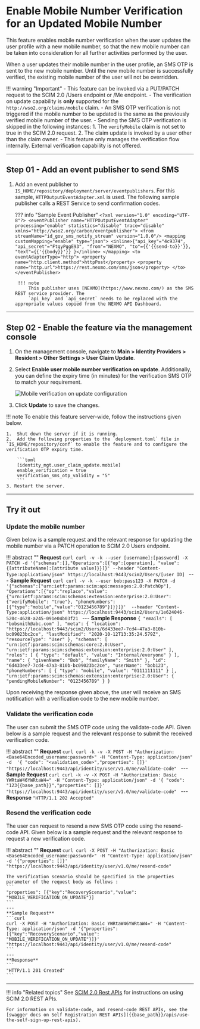 # Enable Mobile Number Verification for an Updated Mobile Number

This feature enables mobile number verification when the user updates the user profile with a new mobile number, so that the new mobile number can be taken into consideration for all further activities performed by the user.

When a user updates their mobile number in the user profile, an SMS OTP is sent to the new mobile number. Until the new mobile number is successfully verified, the existing mobile number of the user will not be overridden.

!!! warning "Important" 
    -   This feature can be invoked via a PUT/PATCH request to the SCIM 2.0 /Users endpoint or /Me endpoint.
    -   The verification on update capability is **only** supported for the `http://wso2.org/claims/mobile` claim.
    -   An SMS OTP verification is not triggered if the mobile number to be updated is the same as the previously verified mobile number of the user.
    -   Sending the SMS OTP verification is skipped in the following instances:
        1. The `verifyMobile` claim is not set to true in the SCIM 2.0 request.
        2. The claim update is invoked by a user other than the claim owner.
    -   This feature only manages the verification flow internally. External verification capability is not offered.

---

## Step 01 - Add an event publisher to send SMS

1. Add an event publisher to `IS_HOME/repository/deployment/server/eventpublishers`. For this sample, `HTTPOutputEventAdapter.xml` is used. The following sample publisher calls a REST Service to send confirmation codes.

    ??? info "Sample Event Publisher"
        ```
        <?xml version="1.0" encoding="UTF-8"?>
        <eventPublisher name="HTTPOutputEventAdapter" processing="enable"
            statistics="disable" trace="disable" xmlns="http://wso2.org/carbon/eventpublisher">
            <from streamName="id_gov_sms_notify_stream" version="1.0.0"/>
            <mapping customMapping="enable" type="json">
                <inline>{"api_key"="4c9374",
                    "api_secret"="FtqyPggE93",
                    "from"="NEXMO",
                    "to"={{'{{send-to}}'}},
                    "text"={{'{{body}}'}}
                    }</inline>
            </mapping>
            <to eventAdapterType="http">
                <property name="http.client.method">httpPost</property>
                <property name="http.url">https://rest.nexmo.com/sms/json</property>
            </to>
        </eventPublisher>
        ``` 
        
        !!! note
            This publisher uses [NEXMO](https://www.nexmo.com/) as the SMS REST service provider. The 
            `api_key` and `api_secret` needs to be replaced with the appropriate values copied from the NEXMO API Dashboard.

----

## Step 02 - Enable the feature via the management console

1.  On the management console, navigate to **Main > Identity Providers > Resident > Other Settings > User Claim Update**.
   
2.  Select **Enable user mobile number verification on update**. Additionally, you can define the expiry time (in minutes) for the verification SMS OTP to match your requirement. 
    
    ![Mobile verification on update configuration]({{base_path}}/assets/img/guides/mobile-verification-on-update-config.png)

3.  Click **Update** to save the changes. 

!!! note 
    To enable this feature server-wide, follow the instructions given below. 
    
    1.  Shut down the server if it is running.
    2.  Add the following properties to the `deployment.toml` file in `IS_HOME/repository/conf` to enable the feature and to configure the verification OTP expiry time.

        ```toml 
        [identity_mgt.user_claim_update.mobile]
        enable_verification = true
        verification_sms_otp_validity = "5"
        ```
    3. Restart the server.
---

## Try it out 

### Update the mobile number
 
Given below is a sample request and the relevant response for updating the mobile number via a PATCH operation to SCIM 2.0 Users endpoint.

!!! abstract ""
    **Request**
    ```curl
    curl -v -k --user [username]:[password] -X PATCH -d '{"schemas":[],"Operations":[{"op":[operation],
    "value":{[attributeName]:[attribute value]}}]}' --header "Content-Type:application/json" https://localhost:9443/scim2/Users/[user ID]
    ```
    ---
    **Sample Request**
    ```curl
    curl -v -k --user bob:pass123 -X PATCH -d '{"schemas":["urn:ietf:params:scim:api:messages:2.0:PatchOp"],
    "Operations":[{"op":"replace","value":{"urn:ietf:params:scim:schemas:extension:enterprise:2.0:User": {"verifyMobile": "true"},
    "phoneNumbers":[{"type":"mobile","value":"0123456789"}]}}]}' 
    --header "Content-Type:application/json" https://localhost:9443/scim2/Users/1e624046-520c-4628-a245-091e04b03f21
    ```
    ---
    **Sample Response**
    ```
    {
        "emails": [
            "bobsmith@abc.com"
        ],
        "meta": {
            "location": "https://localhost:9443/scim2/Users/6d433ee7-7cd4-47a3-810b-bc09023bc2ce",
            "lastModified": "2020-10-12T13:35:24.579Z",
            "resourceType": "User"
        },
        "schemas": [
            "urn:ietf:params:scim:schemas:core:2.0:User",
            "urn:ietf:params:scim:schemas:extension:enterprise:2.0:User"
        ],
        "roles": [
            {
                "type": "default",
                "value": "Internal/everyone"
            }
        ],
        "name": {
            "givenName": "Bob",
            "familyName": "Smith"
        },
        "id": "6d433ee7-7cd4-47a3-810b-bc09023bc2ce",
        "userName": "bob123",
        "phoneNumbers": [
            {
                "type": "mobile",
                "value": "0111111111"
            }
        ],
        "urn:ietf:params:scim:schemas:extension:enterprise:2.0:User": {
            "pendingMobileNumber": "0123456789"
        }
    }
    ```

Upon receiving the response given above, the user will receive an SMS notification with a verification code to the new mobile number. 
 
### Validate the verification code

The user can submit the SMS OTP code using the validate-code API.
Given below is a sample request and the relevant response to submit the received verification code.

!!! abstract ""
    **Request**
    ```curl
    curl -k -v -X POST -H "Authorization: <Base64Encoded_username:password>" -H "Content-Type: application/json" -d 
    '{ "code": "<validation_code>","properties": []}' "https://localhost:9443/api/identity/user/v1.0/me/validate-code"
    ```
    ---
    **Sample Request**
    ```curl
    curl -k -v -X POST -H "Authorization: Basic YWRtaW46YWRtaW4=" -H "Content-Type: application/json" -d '{ "code": "123{{base_path}}","properties": []}'
    "https://localhost:9443/api/identity/user/v1.0/me/validate-code"
    ```
    ---
    **Response**
    ```
    "HTTP/1.1 202 Accepted"
    ```

### Resend the verification code

The user can request to resend a new SMS OTP code using the resend-code API.
Given below is a sample request and the relevant response to request a new verification code.

!!! abstract ""
    **Request**
    ```curl
    curl -X POST -H "Authorization: Basic <Base64Encoded_username:password>" -H "Content-Type: application/json" -d '{"properties": []}' 
    "https://localhost:9443/api/identity/user/v1.0/me/resend-code"
    ```

    The verification scenario should be specified in the properties parameter of the request body as follows :
    ```
    "properties": [{"key":"RecoveryScenario","value": "MOBILE_VERIFICATION_ON_UPDATE"}]
    ```
    ---
    **Sample Request**
    ```curl
    curl -X POST -H "Authorization: Basic YWRtaW46YWRtaW4=" -H "Content-Type: application/json" -d '{"properties": [{"key":"RecoveryScenario","value": "MOBILE_VERIFICATION_ON_UPDATE"}]}' 
    "https://localhost:9443/api/identity/user/v1.0/me/resend-code"
    ```
    ---
    **Response**
    ```
    "HTTP/1.1 201 Created"
    ```

---

!!! info "Related topics"
    See [SCIM 2.0 Rest APIs]({{base_path}}/apis/scim2-rest-apis) for instructions on using SCIM 2.0 REST APIs.
    
    For information on validate-code, and resend-code REST APIs, see the [swagger docs on Self Registration REST APIs]({{base_path}}/apis/use-the-self-sign-up-rest-apis).
